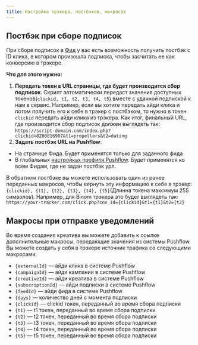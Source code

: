 ```yaml
---
title: Настройка трэкера, постбэков, макросов
---
```



## Постбэк при сборе подписок
При сборе подписок в [Фид](feed.md) у вас есть возможность получить постбэк с ID клика, в котором произошла подписка, чтобы засчитать ее как конверсию в трэкере.

**Что для этого нужно:**
1. **Передать токен в URL страницы, где будет производится сбор подписок**.  Скрипт автоматически передаст значения доступных токенов(```clickid, t1, t2, t3, t4, t5```) вместе с удачной подпиской к нам в сервис. Например, если вы хотите передать айди клика и потом получить его к себе в трэкер с постбэком, то нужно в токен ```clickid``` передать айди клика из трэкера. Как итог, финальный URL, где производится сбор подписок должен выглядеть так: ```https://script-domain.com/index.php?clickid=8280816987&t1=propellers&t2=dating```
1. **Задать постбэк URL на Pushflow**:
  - На странице Фида. Будет применятся только для заданного фида
  - В глобальных [настройках профиля Pushflow](https://pushflow.net/app/options). Будет применятся ко всем Фидам, где не задан постбэк урл.

  В обратном постбэке вы можете использовать один из ранее переданных макросов, чтобы вернуть эту информацию к себе в трэкер: ```{clickid}, {t1}, {t2}, {t3}, {t4}, {t5}```(Длинна токена максимум 255 символов).  Например, для Binom трэкера это будет выглядеть так: ```https://your-tracker.com/click.php?cnv_id={clickid}&t1={t1}&t2={t2}```

## Макросы при отправке уведомлений
Во время создания креатива вы можете добавить к ссылке дополнительные макросы, передающие значения из системы Pushflow. Вы можете создать у себя в трэкере источник трафика со следующими макросами:
- ```{externalId}``` — айди клика в системе Pushflow
- ```{сampaignId}``` — айди кампании в системе Pushflow
- ```{creativeId}``` — айди креатива в системе Pushflow
- ```{subscriptionId}``` — айди подписки в системе Pushflow
- ```{feedId}``` — айди фида в системе Pushflow
- ```{days}``` — количество дней с момента подписки
- ```{clickid}``` — clickid токен, переданный во время сбора подписки
- ```{t1}``` — t1 токен, переданный во время сбора подписки
- ```{t2}``` — t2 токен, переданный во время сбора подписки
- ```{t3}``` — t3 токен, переданный во время сбора подписки
- ```{t4}``` — t4 токен, переданный во время сбора подписки
- ```{t5}``` — t5 токен, переданный во время сбора подписки
